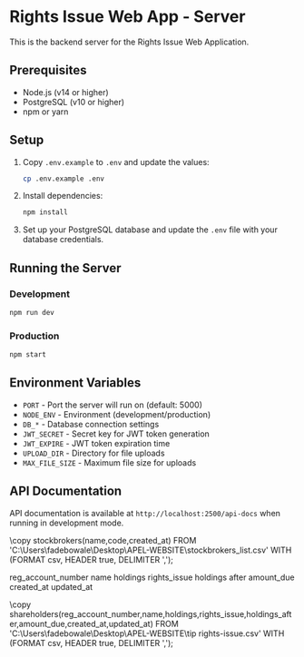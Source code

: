 # Rights Issue Web App - Server

This is the backend server for the Rights Issue Web Application.

## Prerequisites

- Node.js (v14 or higher)
- PostgreSQL (v10 or higher)
- npm or yarn

## Setup

1. Copy `.env.example` to `.env` and update the values:
   ```bash
   cp .env.example .env
   ```

2. Install dependencies:
   ```bash
   npm install
   ```

3. Set up your PostgreSQL database and update the `.env` file with your database credentials.

## Running the Server

### Development
```bash
npm run dev
```

### Production
```bash
npm start
```

## Environment Variables

- `PORT` - Port the server will run on (default: 5000)
- `NODE_ENV` - Environment (development/production)
- `DB_*` - Database connection settings
- `JWT_SECRET` - Secret key for JWT token generation
- `JWT_EXPIRE` - JWT token expiration time
- `UPLOAD_DIR` - Directory for file uploads
- `MAX_FILE_SIZE` - Maximum file size for uploads

## API Documentation

API documentation is available at `http://localhost:2500/api-docs` when running in development mode.


\copy stockbrokers(name,code,created_at) FROM 'C:\Users\fadebowale\Desktop\APEL-WEBSITE\stockbrokers_list.csv' WITH (FORMAT csv, HEADER true, DELIMITER ',');

reg_account_number	name	holdings	rights_issue	holdings after	amount_due	created_at	updated_at


\copy shareholders(reg_account_number,name,holdings,rights_issue,holdings_after,amount_due,created_at,updated_at) FROM 'C:\Users\fadebowale\Desktop\APEL-WEBSITE\tip rights-issue.csv' WITH (FORMAT csv, HEADER true, DELIMITER ',');